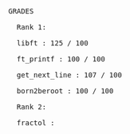 <pre>
GRADES

  Rank 1:
  
  libft : 125 / 100
  
  ft_printf : 100 / 100
 
  get_next_line : 107 / 100 
  
  born2beroot : 100 / 100

  Rank 2:

  fractol : 
  </pre>
